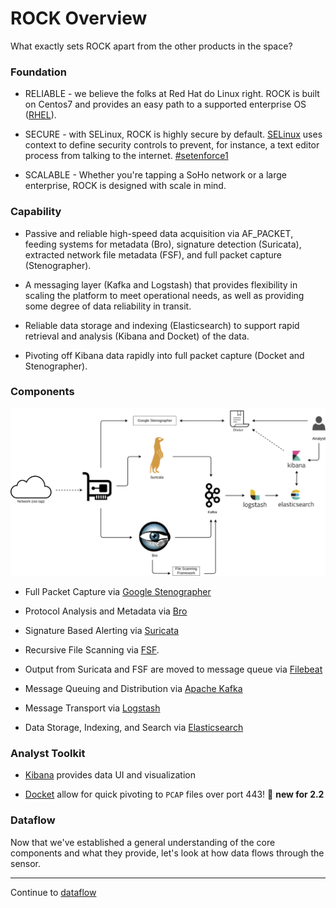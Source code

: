 # ROCK Overview

What exactly sets ROCK apart from the other products in the space?


### Foundation

* RELIABLE - we believe the folks at Red Hat do Linux right.  ROCK is built on Centos7 and provides an easy path to a supported enterprise OS ([RHEL](https://www.redhat.com/en)).

* SECURE - with SELinux, ROCK is highly secure by default.  [SELinux](https://selinuxproject.org/page/Main_Page) uses context to define security controls to prevent, for instance, a text editor process from talking to the internet.  [#setenforce1](https://twitter.com/search?q=%23setenforce1&src=typd)

* SCALABLE - Whether you're tapping a SoHo network or a large enterprise, ROCK is designed with scale in mind.

<!-- * LOVE - Our love of Red Hat is only matched by our love of IBM. -->


### Capability

* Passive and reliable high-speed data acquisition via AF_PACKET, feeding systems for metadata (Bro), signature detection (Suricata), extracted network file metadata (FSF), and full packet capture (Stenographer).

* A messaging layer (Kafka and Logstash) that provides flexibility in scaling the platform to meet operational needs, as well as providing some degree of data reliability in transit.

* Reliable data storage and indexing (Elasticsearch) to support rapid retrieval and analysis (Kibana and Docket) of the data.

* Pivoting off Kibana data rapidly into full packet capture (Docket and Stenographer).


### Components

<p align="center">
<img src="rock-diagram-new.png">
</p>

* Full Packet Capture via [Google Stenographer](https://github.com/google/stenographer)

* Protocol Analysis and Metadata via [Bro](https://www.bro.org/)

* Signature Based Alerting via [Suricata](https://suricata-ids.org/)

* Recursive File Scanning via [FSF](https://github.com/EmersonElectricCo/fsf).

* Output from Suricata and FSF are moved to message queue via [Filebeat](https://www.elastic.co/products/beats/filebeat)

* Message Queuing and Distribution via [Apache Kafka](http://kafka.apache.org/)

* Message Transport via [Logstash](https://www.elastic.co/products/logstash)

* Data Storage, Indexing, and Search via [Elasticsearch](https://www.elastic.co/)


### Analyst Toolkit

* [Kibana](https://www.elastic.co/products/kibana) provides data UI and visualization

* [Docket](maintain/docket.md) allow for quick pivoting to `PCAP` files over port 443!  :wrench: **new for 2.2**


### Dataflow

Now that we've established a general understanding of the core components and what they provide, let's look at how data flows through the sensor.

---

Continue to [dataflow](./dataflow.md)
